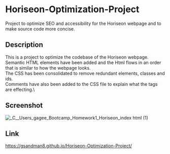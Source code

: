 # Horiseon-Optimization-Project
Project to optimize SEO and accessibility for the Horiseon webpage and to make source code more concise.

## Description
This is a project to optimize the codebase of the Horiseon webpage.\
Semantic HTML elements have been added and the Html flows in an order that is similar to how the webpage looks.\
The CSS has been consolidated to remove redundant elements, classes and ids.\
Comments have also been added to the CSS file to explain what the tags are effecting.\

## Screenshot
![_C__Users_gagee_Bootcamp_Homework1_Horiseon_index html (1)](https://github.com/Gsandman8/Horiseon-Optimization-Project/assets/140360580/f3eb4b1f-6cee-4f10-a2be-fee6094e3d88)

## Link
https://gsandman8.github.io/Horiseon-Optimization-Project/
